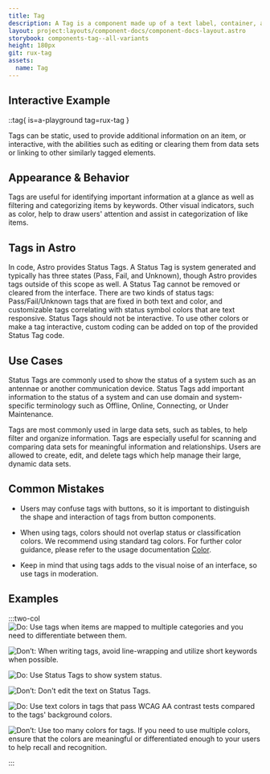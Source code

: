 ```yaml
---
title: Tag
description: A Tag is a component made up of a text label, container, and color. Tags help users quickly identify important information related to an item and categorize items by keywords.
layout: project:layouts/component-docs/component-docs-layout.astro
storybook: components-tag--all-variants
height: 180px
git: rux-tag
assets:
  name: Tag
---
```

## Interactive Example

::tag{ is=a-playground tag=rux-tag }

Tags can be static, used to provide additional information on an item, or interactive, with the abilities such as editing or clearing them from data sets or linking to other similarly tagged elements.

## Appearance & Behavior

Tags are useful for identifying important information at a glance as well as filtering and categorizing items by keywords. Other visual indicators, such as color, help to draw users' attention and assist in categorization of like items.

## Tags in Astro

In code, Astro provides Status Tags. A Status Tag is system generated and typically has three states (Pass, Fail, and Unknown), though Astro provides tags outside of this scope as well. A Status Tag cannot be removed or cleared from the interface. There are two kinds of status tags: Pass/Fail/Unknown tags that are fixed in both text and color, and customizable tags correlating with status symbol colors that are text responsive. Status Tags should not be interactive. To use other colors or make a tag interactive, custom coding can be added on top of the provided Status Tag code.

## Use Cases

Status Tags are commonly used to show the status of a system such as an antennae or another communication device. Status Tags add important information to the status of a system and can use domain and system-specific terminology such as Offline, Online, Connecting, or Under Maintenance.

Tags are most commonly used in large data sets, such as tables, to help filter and organize information. Tags are especially useful for scanning and comparing data sets for meaningful information and relationships. Users are allowed to create, edit, and delete tags which help manage their large, dynamic data sets.

## Common Mistakes

- Users may confuse tags with buttons, so it is important to distinguish the shape and interaction of tags from button components.

- When using tags, colors should not overlap status or classification colors. We recommend using standard tag colors. For further color guidance, please refer to the usage documentation [Color](/design-guidelines/color/).

- Keep in mind that using tags adds to the visual noise of an interface, so use tags in moderation.

## Examples

:::two-col
![Do: Use tags when items are mapped to multiple categories and you need to differentiate between them.](/img/components/tag/tags-do-1.webp "Do: Use tags when items are mapped to multiple categories and you need to differentiate between them.")

![Don’t: When writing tags, avoid line-wrapping and utilize short keywords when possible.](/img/components/tag/tags-dont-1.webp "When writing tags, avoid line-wrapping and utilize short keywords when possible.")

![Do: Use Status Tags to show system status.](/img/components/tag/tags-do-2.webp "Do: Use Status Tags to show system status.")

![Don’t: Don't edit the text on Status Tags.](/img/components/tag/tags-dont-2.webp "Don’t: Don't edit the text on Status Tags.")

![Do: Use text colors in tags that pass WCAG AA contrast tests compared to the tags' background colors.](/img/components/tag/tags-do-3.webp "Do: Use text colors in tags that pass WCAG AA contrast tests compared to the tags' background colors.")

![Don’t: Use too many colors for tags. If you need to use multiple colors, ensure that the colors are meaningful or differentiated enough to your users to help recall and recognition.](/img/components/tag/tags-dont-3.webp "Don’t: Use too many colors for tags. If you need to use multiple colors, ensure that the colors are meaningful or differentiated enough to your users to help recall and recognition.")

:::
